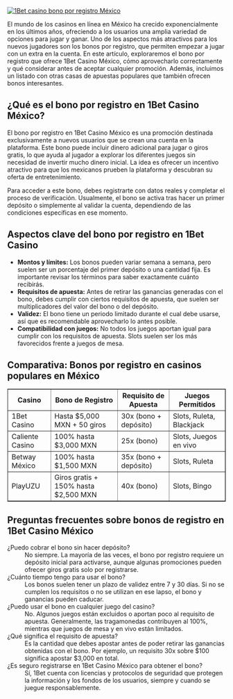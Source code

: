 [![1Bet casino bono por registro México](https://123-caf.pages.dev/gitsignup.png)](https://vrmoo.ru/Bt82HjjY)

<p>El mundo de los casinos en línea en México ha crecido exponencialmente en los últimos años, ofreciendo a los usuarios una amplia variedad de opciones para jugar y ganar. Uno de los aspectos más atractivos para los nuevos jugadores son los bonos por registro, que permiten empezar a jugar con un extra en la cuenta. En este artículo, exploraremos el bono por registro que ofrece 1Bet Casino México, cómo aprovecharlo correctamente y qué considerar antes de aceptar cualquier promoción. Además, incluimos un listado con otras casas de apuestas populares que también ofrecen bonos interesantes.</p>  <h2>¿Qué es el bono por registro en 1Bet Casino México?</h2>   <p>El bono por registro en 1Bet Casino México es una promoción destinada exclusivamente a nuevos usuarios que se crean una cuenta en la plataforma. Este bono puede incluir dinero adicional para jugar o giros gratis, lo que ayuda al jugador a explorar los diferentes juegos sin necesidad de invertir mucho dinero inicial. La idea es ofrecer un incentivo atractivo para que los mexicanos prueben la plataforma y descubran su oferta de entretenimiento.</p>   <p>Para acceder a este bono, debes registrarte con datos reales y completar el proceso de verificación. Usualmente, el bono se activa tras hacer un primer depósito o simplemente al validar la cuenta, dependiendo de las condiciones específicas en ese momento.</p>  <h2>Aspectos clave del bono por registro en 1Bet Casino</h2>   <ul>     <li><strong>Montos y límites:</strong> Los bonos pueden variar semana a semana, pero suelen ser un porcentaje del primer depósito o una cantidad fija. Es importante revisar los términos para saber exactamente cuánto recibirás.</li>     <li><strong>Requisitos de apuesta:</strong> Antes de retirar las ganancias generadas con el bono, debes cumplir con ciertos requisitos de apuesta, que suelen ser multiplicadores del valor del bono o del depósito.</li>     <li><strong>Validez:</strong> El bono tiene un periodo limitado durante el cual debe usarse, así que es recomendable aprovecharlo lo antes posible.</li>     <li><strong>Compatibilidad con juegos:</strong> No todos los juegos aportan igual para cumplir con los requisitos de apuesta. Slots suelen ser los más favorecidos frente a juegos de mesa.</li>   </ul>  <h2>Comparativa: Bonos por registro en casinos populares en México</h2>  <table border="1" cellspacing="0" cellpadding="8">     <thead>       <tr>         <th>Casino</th>         <th>Bono de Registro</th>         <th>Requisito de Apuesta</th>         <th>Juegos Permitidos</th>       </tr>     </thead>     <tbody>       <tr>         <td>1Bet Casino</td>         <td>Hasta $5,000 MXN + 50 giros</td>         <td>30x (bono + depósito)</td>         <td>Slots, Ruleta, Blackjack</td>       </tr>       <tr>         <td>Caliente Casino</td>         <td>100% hasta $3,000 MXN</td>         <td>25x (bono)</td>         <td>Slots, Juegos en vivo</td>       </tr>       <tr>         <td>Betway México</td>         <td>100% hasta $1,500 MXN</td>         <td>35x (bono + depósito)</td>         <td>Slots, Ruleta</td>       </tr>       <tr>         <td>PlayUZU</td>         <td>Giros gratis + 150% hasta $2,500 MXN</td>         <td>40x (bono)</td>         <td>Slots, Bingo</td>       </tr>     </tbody>   </table>  <h2>Preguntas frecuentes sobre bonos de registro en 1Bet Casino México</h2>  <dl>     <dt>¿Puedo cobrar el bono sin hacer depósito?</dt>     <dd>No siempre. La mayoría de las veces, el bono por registro requiere un depósito inicial para activarse, aunque algunas promociones pueden ofrecer giros gratis solo por registrarse.</dd>        <dt>¿Cuánto tiempo tengo para usar el bono?</dt>     <dd>Los bonos suelen tener un plazo de validez entre 7 y 30 días. Si no se cumplen los requisitos o no se utilizan en ese lapso, el bono y ganancias pueden caducar.</dd>        <dt>¿Puedo usar el bono en cualquier juego del casino?</dt>     <dd>No. Algunos juegos están excluidos o aportan poco al requisito de apuesta. Generalmente, las tragamonedas contribuyen al 100%, mientras que juegos de mesa y en vivo están limitados.</dd>        <dt>¿Qué significa el requisito de apuesta?</dt>     <dd>Es la cantidad que debes apostar antes de poder retirar las ganancias obtenidas con el bono. Por ejemplo, un requisito 30x sobre $100 significa apostar $3,000 en total.</dd>        <dt>¿Es seguro registrarse en 1Bet Casino México para obtener el bono?</dt>     <dd>Sí, 1Bet cuenta con licencias y protocolos de seguridad que protegen la información y los fondos de los usuarios, siempre y cuando se juegue responsablemente.</dd>   </dl>